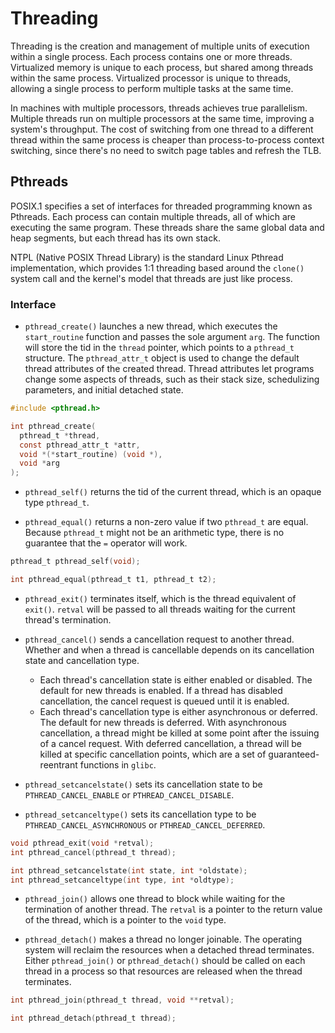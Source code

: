 # Threading

Threading is the creation and management of multiple units of execution within a single process. Each process contains one or more threads. Virtualized memory is unique to each process, but shared among threads within the same process. Virtualized processor is unique to threads, allowing a single process to perform multiple tasks at the same time.

In machines with multiple processors, threads achieves true parallelism. Multiple threads run on multiple processors at the same time, improving a system's throughput. The cost of switching from one thread to a different thread within the same process is cheaper than process-to-process context switching, since there's no need to switch page tables and refresh the TLB.

## Pthreads

POSIX.1 specifies a set of interfaces for threaded programming known as Pthreads. Each process can contain multiple threads, all of which are executing the same program. These threads share the same global data and heap segments, but each thread has its own stack.

NTPL (Native POSIX Thread Library) is the standard Linux Pthread implementation, which provides 1:1 threading based around the `clone()` system call and the kernel's model that threads are just like process.

### Interface

- `pthread_create()` launches a new thread, which executes the `start_routine` function and passes the sole argument `arg`. The function will store the tid in the `thread` pointer, which points to a `pthread_t` structure. The `pthread_attr_t` object is used to change the default thread attributes of the created thread. Thread attributes let programs change some aspects of threads, such as their stack size, schedulizing parameters, and initial detached state.

```c
#include <pthread.h>

int pthread_create(
  pthread_t *thread,
  const pthread_attr_t *attr,
  void *(*start_routine) (void *),
  void *arg
);
```

- `pthread_self()` returns the tid of the current thread, which is an opaque type `pthread_t`.

- `pthread_equal()` returns a non-zero value if two `pthread_t` are equal. Because `pthread_t` might not be an arithmetic type, there is no guarantee that the `=` operator will work.

```c
pthread_t pthread_self(void);

int pthread_equal(pthread_t t1, pthread_t t2);
```

- `pthread_exit()` terminates itself, which is the thread equivalent of `exit()`. `retval` will be passed to all threads waiting for the current thread's termination.

- `pthread_cancel()` sends a cancellation request to another thread. Whether and when a thread is cancellable depends on its cancellation state and cancellation type.
  - Each thread's cancellation state is either enabled or disabled. The default for new threads is enabled. If a thread has disabled cancellation, the cancel request is queued until it is enabled.
  - Each thread's cancellation type is either asynchronous or deferred. The default for new threads is deferred. With asynchronous cancellation, a thread might be killed at some point after the issuing of a cancel request. With deferred cancellation, a thread will be killed at specific cancellation points, which are a set of guaranteed-reentrant functions in `glibc`.
- `pthread_setcancelstate()` sets its cancellation state to be `PTHREAD_CANCEL_ENABLE` or `PTHREAD_CANCEL_DISABLE`.
- `pthread_setcanceltype()` sets its cancellation type to be `PTHREAD_CANCEL_ASYNCHRONOUS` or `PTHREAD_CANCEL_DEFERRED`.

```c
void pthread_exit(void *retval);
int pthread_cancel(pthread_t thread);

int pthread_setcancelstate(int state, int *oldstate);
int pthread_setcanceltype(int type, int *oldtype);
```

- `pthread_join()` allows one thread to block while waiting for the termination of another thread. The `retval` is a pointer to the return value of the thread, which is a pointer to the `void` type.

- `pthread_detach()` makes a thread no longer joinable. The operating system will reclaim the resources when a detached thread terminates. Either `pthread_join()` or `pthread_detach()` should be called on each thread in a process so that resources are released when the thread terminates.

```c
int pthread_join(pthread_t thread, void **retval);

int pthread_detach(pthread_t thread);
```
